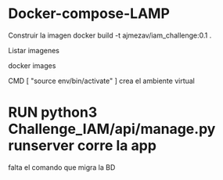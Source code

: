 # Docker-compose-LAMP

Construir la imagen
docker build -t ajmezav/iam_challenge:0.1 .

Listar imagenes

docker images

CMD [ "source env/bin/activate" ] crea el ambiente virtual
# RUN python3 Challenge_IAM/api/manage.py runserver corre la app

falta el comando que migra la BD
